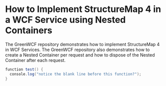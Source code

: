 <h1>How to Implement StructureMap 4 in a WCF Service using Nested Containers</h1>
The GreenWCF repository demonstrates how to implement StructureMap 4 in WCF Services.  The GreenWCF repository also demonstrates how to create a Nested Container per request and how to dispose of the Nested Container after each request.


```csharp
function test() {
  console.log("notice the blank line before this function?");
}
```
